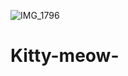 ![IMG_1796](https://github.com/Missjj12/Kitty-meow-/assets/112520637/6c94ef9a-f7c4-4de2-be53-aeb0c6e3bf1a)
# Kitty-meow-
